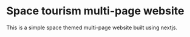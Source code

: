 # Space tourism multi-page website

This is a simple space themed multi-page website built using nextjs.